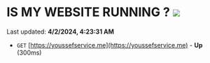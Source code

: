 # IS MY WEBSITE RUNNING ? [![](https://img.shields.io/static/v1?label=Sponsor&message=%E2%9D%A4&logo=GitHub&color=%23fe8e86)](https://github.com/sponsors/<username>)

Last updated: **4/2/2024, 4:23:31 AM**

- `GET` [https://youssefservice.me](https://youssefservice.me) - **Up** (300ms)
